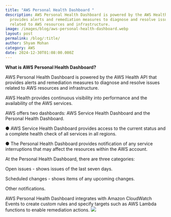 ```yaml
---
title: "AWS Personal Health Dashboard "
description: AWS Personal Health Dashboard is powered by the AWS Health API that
  provides alerts and remediation measures to diagnose and resolve issues
  related to AWS resources and infrastructure.
image: /images/blog/aws-personal-health-dashboard.webp
layout: post
permalink: /blog/:title/
author: Shyam Mohan
category: AWS
date: 2024-12-30T01:08:00.000Z
---
```


**What is AWS Personal Health Dashboard?**

AWS Personal Health Dashboard is powered by the AWS Health API that provides alerts and remediation measures to diagnose and resolve issues related to AWS resources and infrastructure.

AWS Health provides continuous visibility into performance and the availability of the AWS services.

AWS offers two dashboards: AWS Service Health Dashboard and the Personal Health Dashboard.

● AWS Service Health Dashboard provides access to the current status and a complete health check of all services in all regions.

● The Personal Health Dashboard provides notification of any service interruptions that may affect the resources within the AWS account.

At the Personal Health Dashboard, there are three categories:

Open issues - shows issues of the last seven days.

Scheduled changes - shows items of any upcoming changes.

Other notifications.

AWS Personal Health Dashboard integrates with Amazon CloudWatch Events to create custom rules and specify targets such as AWS Lambda functions to enable
remediation actions.
**![](https://lh7-rt.googleusercontent.com/docsz/AD_4nXcwts5gi_KMOj23ZiUJNLocbKF8H4EUQ5s1I8s_fIsR6gl809UZjdGf-wV522K-Ky_DNbpbEQYDnECLZ78obgGkBB9uj4kudgQ0sGDyjsMHrKitJmdW6T03W2B0DIT6R-n0aFu_?key=DolJBsYn1X8zMHIyAnLicQ)**

